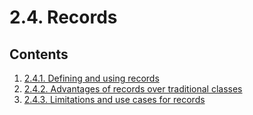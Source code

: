 # 2.4. Records

## Contents

1. [2.4.1. Defining and using records](README_2.4.1.md)
2. [2.4.2. Advantages of records over traditional classes](README_2.4.2.md)
3. [2.4.3. Limitations and use cases for records](README_2.4.3.md)